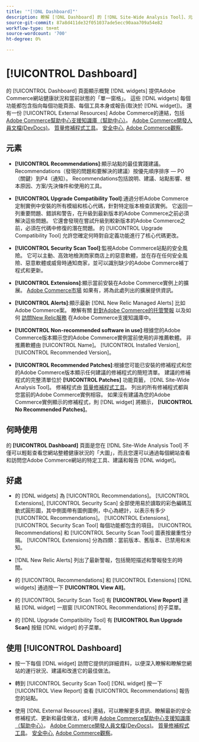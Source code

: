 ```yaml
---
title: '"[!DNL Dashboard]"'
description: 瞭解 [!DNL Dashboard] 的 [!DNL Site-Wide Analysis Tool]、元素、使用時間、優勢和最佳做法。
source-git-commit: 87a8d411de32f051037ade5ecc90aaa709a54e82
workflow-type: tm+mt
source-wordcount: '700'
ht-degree: 0%

---
```


# [!UICONTROL Dashboard]

的 [!UICONTROL Dashboard] 頁面顯示概覽 [!DNL widgets] 提供Adobe Commerce網站健康狀況和當前狀態的「單一窗格」。 這些 [!DNL widgets] 每個功能都包含指向每個功能頁面、每個工具本身或報告(取決於 [!DNL widget])。
還有一份 [!UICONTROL External Resources] Adobe Commerce的連結，包括 [Adobe Commerce幫助中心支援知識庫（幫助中心）](https://support.magento.com/)。 [Adobe Commerce開發人員文檔(DevDocs)](https://devdocs.magento.com/)。 [質量修補程式工具](https://devdocs.magento.com/quality-patches/tool.html#patch-grid)。 [安全中心](https://magento.com/security), [Adobe Commerce觀察](https://support.magento.com/hc/en-us/articles/4402379845901-Use-Observation-for-Adobe-Commerce)。

## 元素

* **[!UICONTROL Recommendations]**:顯示站點的最佳實踐建議。 Recommendations（發現的問題和要解決的建議）按優先順序排序 — P0（關鍵）到P4（通知）。
Recommendations包括說明、建議、站點影響、根本原因、方案/先決條件和使用的工具。

* **[!UICONTROL Upgrade Compatibility Tool]**:通過分析Adobe Commerce定制實例中安裝的所有模組和核心代碼，針對特定版本檢查該實例。 它返回一列重要問題、錯誤和警告，在升級到最新版本的Adobe Commerce之前必須解決這些問題。 它還會發現在嘗試升級到較新版本的Adobe Commerce之前，必須在代碼中修復的潛在問題。
的 [!UICONTROL Upgrade Compatibility Tool] 允許您確定何時對自定義功能進行了核心代碼更改。

* **[!UICONTROL Security Scan Tool]**:監視Adobe Commerce站點的安全風險。 它可以主動、高效地檢測商家商店上的惡意軟體，並在存在任何安全風險、惡意軟體或威脅時通知商家，並可以識別缺少的Adobe Commerce補丁程式和更新。

* **[!UICONTROL Extensions]**:顯示當前安裝在Adobe Commerce實例上的擴展。 [Adobe Commerce市場](https://marketplace.magento.com/extensions.html) 如果有，將為此處列出的擴展提供資訊。

* **[!UICONTROL Alerts]**:顯示最新 [!DNL New Relic Managed Alerts] 比如Adobe Commerce案。 瞭解有關 [針對Adobe Commerce的托管警報](https://support.magento.com/hc/en-us/articles/360045806832) 以及如何 [訪問New Relic服務](https://support.magento.com/hc/en-us/articles/360039127712) 在Adobe Commerce支援知識庫中。

* **[!UICONTROL Non-recommended software in use]**:根據您的Adobe Commerce版本顯示您的Adobe Commerce實例當前使用的非推薦軟體。 非推薦軟體由 [!UICONTROL Name]。 [!UICONTROL Installed Version], [!UICONTROL Recommended Version]。

* **[!UICONTROL Recommended Patches]**:根據您可能已安裝的修補程式和您的Adobe Commerce版本顯示任何建議的修補程式的簡短清單。 建議的修補程式的完整清單位於 **[!UICONTROL Patches]** 功能頁籤， [!DNL Site-Wide Analysis Tool]。 修補程式由 [質量修補程式工具](https://devdocs.magento.com/quality-patches/tool.html)。 列出的所有修補程式都與您當前的Adobe Commerce實例相容。
如果沒有建議為您的Adobe Commerce實例顯示的修補程式，則 [!DNL widget] 將顯示， **[!UICONTROL No Recommended Patches]**。

## 何時使用

的 **[!UICONTROL Dashboard]** 頁面是您在 [!DNL Site-Wide Analysis Tool] 不僅可以輕鬆查看您網站整體健康狀況的「大圖」，而且您還可以通過每個網站查看和訪問您Adobe Commerce網站的特定工具、建議和報告 [!DNL widget]。

## 好處

* 的 [!DNL widgets] 為 [!UICONTROL Recommendations]。 [!UICONTROL Extensions], [!UICONTROL Security Scan] 全部使用易於讀取的彩色編碼互動式圓形圖，其中側面帶有圖例圖例，中心為總計，以表示有多少 [!UICONTROL Recommendations]。 [!UICONTROL Extensions], [!UICONTROL Security Scan Tool] 每個功能都包含的項目。 [!UICONTROL Recommendations] 和 [!UICONTROL Security Scan Tool] 圖表按嚴重性分隔。 [!UICONTROL Extensions] 分為四類：當前版本、舊版本、已禁用和未知。

* [!DNL New Relic Alerts] 列出了最新警報，包括簡短描述和警報發生的時間。

* 的 [!UICONTROL Recommendations] 和 [!UICONTROL Extensions] [!DNL widgets] 通過按一下 **[!UICONTROL View All]**。

* 的 [!UICONTROL Security Scan Tool] 有 **[!UICONTROL View Report]** 連結 [!DNL widget] 一扇窗 [!UICONTROL Recommendations] 的子菜單。

* 的 [!DNL Upgrade Compatibility Tool] 有 **[!UICONTROL Run Upgrade Scan]** 按鈕 [!DNL widget] 的子菜單。

## 使用 [!UICONTROL Dashboard]

* 按一下每個 [!DNL widget] 訪問它提供的詳細資料，以便深入瞭解和瞭解您網站的運行狀況、建議和改進它的最佳做法。

* 轉到 [!UICONTROL Security Scan Tool] [!DNL widget] 按一下 [!UICONTROL View Report] 查看 [!UICONTROL Recommendations] 報告您的站點。

* 使用 [!DNL External Resources] 連結，可以瞭解更多資訊、瞭解最新的安全修補程式、更新和最佳做法，或利用 [Adobe Commerce幫助中心支援知識庫（幫助中心）](https://support.magento.com/)。 [Adobe Commerce開發人員文檔(DevDocs)](https://devdocs.magento.com/)。 [質量修補程式工具](https://devdocs.magento.com/quality-patches/tool.html#patch-grid)。 [安全中心](https://helpx.adobe.com/security.html), [Adobe Commerce觀察](https://support.magento.com/hc/en-us/articles/4402379845901-Use-Observation-for-Adobe-Commerce)。